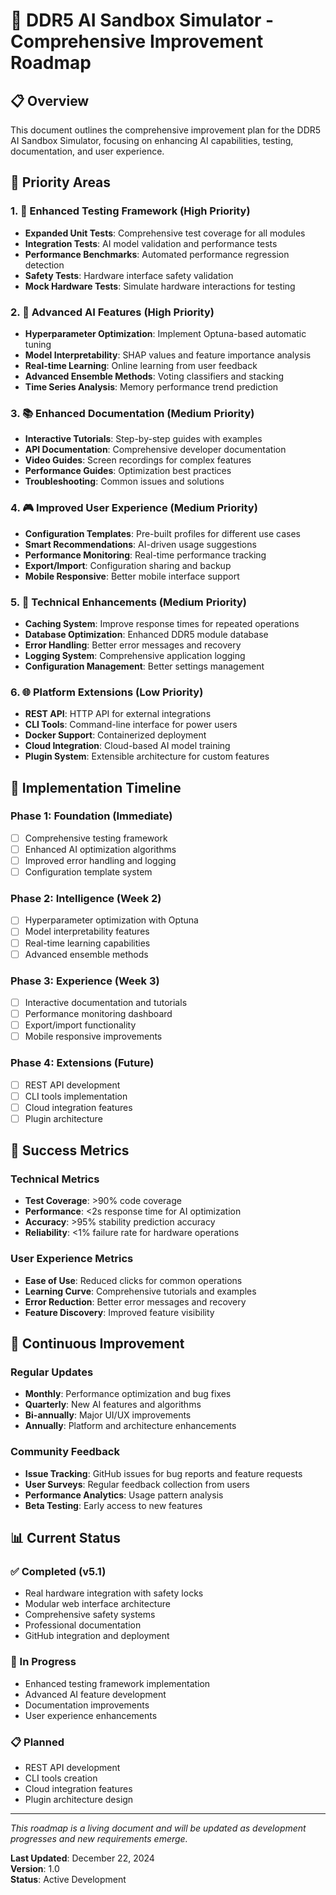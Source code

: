 # 🚀 DDR5 AI Sandbox Simulator - Comprehensive Improvement Roadmap

## 📋 Overview
This document outlines the comprehensive improvement plan for the DDR5 AI Sandbox Simulator, focusing on enhancing AI capabilities, testing, documentation, and user experience.

## 🎯 Priority Areas

### 1. 🧪 Enhanced Testing Framework (High Priority)
- **Expanded Unit Tests**: Comprehensive test coverage for all modules
- **Integration Tests**: AI model validation and performance tests
- **Performance Benchmarks**: Automated performance regression detection
- **Safety Tests**: Hardware interface safety validation
- **Mock Hardware Tests**: Simulate hardware interactions for testing

### 2. 🧠 Advanced AI Features (High Priority)
- **Hyperparameter Optimization**: Implement Optuna-based automatic tuning
- **Model Interpretability**: SHAP values and feature importance analysis
- **Real-time Learning**: Online learning from user feedback
- **Advanced Ensemble Methods**: Voting classifiers and stacking
- **Time Series Analysis**: Memory performance trend prediction

### 3. 📚 Enhanced Documentation (Medium Priority)
- **Interactive Tutorials**: Step-by-step guides with examples
- **API Documentation**: Comprehensive developer documentation
- **Video Guides**: Screen recordings for complex features
- **Performance Guides**: Optimization best practices
- **Troubleshooting**: Common issues and solutions

### 4. 🎮 Improved User Experience (Medium Priority)
- **Configuration Templates**: Pre-built profiles for different use cases
- **Smart Recommendations**: AI-driven usage suggestions
- **Performance Monitoring**: Real-time performance tracking
- **Export/Import**: Configuration sharing and backup
- **Mobile Responsive**: Better mobile interface support

### 5. 🔧 Technical Enhancements (Medium Priority)
- **Caching System**: Improve response times for repeated operations
- **Database Optimization**: Enhanced DDR5 module database
- **Error Handling**: Better error messages and recovery
- **Logging System**: Comprehensive application logging
- **Configuration Management**: Better settings management

### 6. 🌐 Platform Extensions (Low Priority)
- **REST API**: HTTP API for external integrations
- **CLI Tools**: Command-line interface for power users
- **Docker Support**: Containerized deployment
- **Cloud Integration**: Cloud-based AI model training
- **Plugin System**: Extensible architecture for custom features

## 📅 Implementation Timeline

### Phase 1: Foundation (Immediate)
- [ ] Comprehensive testing framework
- [ ] Enhanced AI optimization algorithms
- [ ] Improved error handling and logging
- [ ] Configuration template system

### Phase 2: Intelligence (Week 2)
- [ ] Hyperparameter optimization with Optuna
- [ ] Model interpretability features
- [ ] Real-time learning capabilities
- [ ] Advanced ensemble methods

### Phase 3: Experience (Week 3)
- [ ] Interactive documentation and tutorials
- [ ] Performance monitoring dashboard
- [ ] Export/import functionality
- [ ] Mobile responsive improvements

### Phase 4: Extensions (Future)
- [ ] REST API development
- [ ] CLI tools implementation
- [ ] Cloud integration features
- [ ] Plugin architecture

## 🎯 Success Metrics

### Technical Metrics
- **Test Coverage**: >90% code coverage
- **Performance**: <2s response time for AI optimization
- **Accuracy**: >95% stability prediction accuracy
- **Reliability**: <1% failure rate for hardware operations

### User Experience Metrics
- **Ease of Use**: Reduced clicks for common operations
- **Learning Curve**: Comprehensive tutorials and examples
- **Error Reduction**: Better error messages and recovery
- **Feature Discovery**: Improved feature visibility

## 🔄 Continuous Improvement

### Regular Updates
- **Monthly**: Performance optimization and bug fixes
- **Quarterly**: New AI features and algorithms
- **Bi-annually**: Major UI/UX improvements
- **Annually**: Platform and architecture enhancements

### Community Feedback
- **Issue Tracking**: GitHub issues for bug reports and feature requests
- **User Surveys**: Regular feedback collection from users
- **Performance Analytics**: Usage pattern analysis
- **Beta Testing**: Early access to new features

## 📊 Current Status

### ✅ Completed (v5.1)
- Real hardware integration with safety locks
- Modular web interface architecture
- Comprehensive safety systems
- Professional documentation
- GitHub integration and deployment

### 🚧 In Progress
- Enhanced testing framework implementation
- Advanced AI feature development
- Documentation improvements
- User experience enhancements

### 📋 Planned
- REST API development
- CLI tools creation
- Cloud integration features
- Plugin architecture design

---

*This roadmap is a living document and will be updated as development progresses and new requirements emerge.*

**Last Updated**: December 22, 2024  
**Version**: 1.0  
**Status**: Active Development
